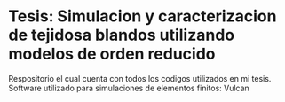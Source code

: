 # Tesis: Simulacion y caracterizacion de tejidosa blandos utilizando modelos de orden reducido 
Respositorio el cual cuenta con todos los codigos utilizados en mi tesis.
Software utilizado para simulaciones de elementos finitos: Vulcan 
